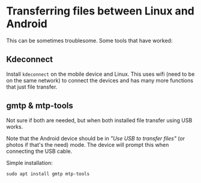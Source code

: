 # Transferring files between Linux and Android

This can be sometimes troublesome. Some tools that have worked:

## Kdeconnect

Install `kdeconnect` on the mobile device and Linux. This uses wifi (need to be on the same network) to connect the devices and has many more functions that just file transfer.

## gmtp & mtp-tools

Not sure if both are needed, but when both installed file transfer using USB works. 

Note that the Android device should be in *"Use USB to transfer files"* (or photos if that's the need) mode. The device will prompt this when connecting the USB cable.

Simple installation:

```
sudo apt install gmtp mtp-tools
```
